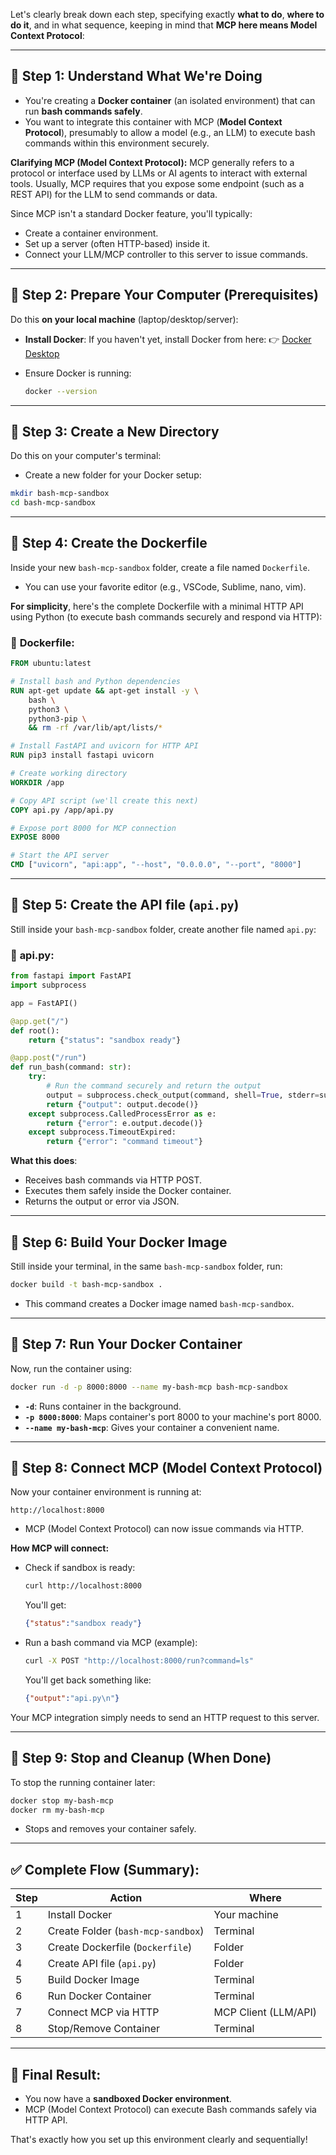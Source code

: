Let's clearly break down each step, specifying exactly **what to do**, **where to do it**, and in what sequence, keeping in mind that **MCP here means Model Context Protocol**:

---

## 🔷 Step 1: Understand What We're Doing

* You're creating a **Docker container** (an isolated environment) that can run **bash commands safely**.
* You want to integrate this container with MCP (**Model Context Protocol**), presumably to allow a model (e.g., an LLM) to execute bash commands within this environment securely.

**Clarifying MCP (Model Context Protocol):**
MCP generally refers to a protocol or interface used by LLMs or AI agents to interact with external tools. Usually, MCP requires that you expose some endpoint (such as a REST API) for the LLM to send commands or data.

Since MCP isn't a standard Docker feature, you'll typically:

* Create a container environment.
* Set up a server (often HTTP-based) inside it.
* Connect your LLM/MCP controller to this server to issue commands.

---

## 🔷 Step 2: Prepare Your Computer (Prerequisites)

Do this **on your local machine** (laptop/desktop/server):

* **Install Docker**:
  If you haven't yet, install Docker from here:
  👉 [Docker Desktop](https://docs.docker.com/get-docker/)

* Ensure Docker is running:

  ```bash
  docker --version
  ```

---

## 🔷 Step 3: Create a New Directory

Do this on your computer's terminal:

* Create a new folder for your Docker setup:

```bash
mkdir bash-mcp-sandbox
cd bash-mcp-sandbox
```

---

## 🔷 Step 4: Create the Dockerfile

Inside your new `bash-mcp-sandbox` folder, create a file named `Dockerfile`.

* You can use your favorite editor (e.g., VSCode, Sublime, nano, vim).

**For simplicity**, here's the complete Dockerfile with a minimal HTTP API using Python (to execute bash commands securely and respond via HTTP):

### 📝 **Dockerfile**:

```dockerfile
FROM ubuntu:latest

# Install bash and Python dependencies
RUN apt-get update && apt-get install -y \
    bash \
    python3 \
    python3-pip \
    && rm -rf /var/lib/apt/lists/*

# Install FastAPI and uvicorn for HTTP API
RUN pip3 install fastapi uvicorn

# Create working directory
WORKDIR /app

# Copy API script (we'll create this next)
COPY api.py /app/api.py

# Expose port 8000 for MCP connection
EXPOSE 8000

# Start the API server
CMD ["uvicorn", "api:app", "--host", "0.0.0.0", "--port", "8000"]
```

---

## 🔷 Step 5: Create the API file (`api.py`)

Still inside your `bash-mcp-sandbox` folder, create another file named `api.py`:

### 📝 **api.py**:

```python
from fastapi import FastAPI
import subprocess

app = FastAPI()

@app.get("/")
def root():
    return {"status": "sandbox ready"}

@app.post("/run")
def run_bash(command: str):
    try:
        # Run the command securely and return the output
        output = subprocess.check_output(command, shell=True, stderr=subprocess.STDOUT, timeout=10, executable="/bin/bash")
        return {"output": output.decode()}
    except subprocess.CalledProcessError as e:
        return {"error": e.output.decode()}
    except subprocess.TimeoutExpired:
        return {"error": "command timeout"}
```

**What this does**:

* Receives bash commands via HTTP POST.
* Executes them safely inside the Docker container.
* Returns the output or error via JSON.

---

## 🔷 Step 6: Build Your Docker Image

Still inside your terminal, in the same `bash-mcp-sandbox` folder, run:

```bash
docker build -t bash-mcp-sandbox .
```

* This command creates a Docker image named `bash-mcp-sandbox`.

---

## 🔷 Step 7: Run Your Docker Container

Now, run the container using:

```bash
docker run -d -p 8000:8000 --name my-bash-mcp bash-mcp-sandbox
```

* **`-d`**: Runs container in the background.
* **`-p 8000:8000`**: Maps container's port 8000 to your machine's port 8000.
* **`--name my-bash-mcp`**: Gives your container a convenient name.

---

## 🔷 Step 8: Connect MCP (Model Context Protocol)

Now your container environment is running at:

```
http://localhost:8000
```

* MCP (Model Context Protocol) can now issue commands via HTTP.

**How MCP will connect:**

* Check if sandbox is ready:

  ```bash
  curl http://localhost:8000
  ```

  You'll get:

  ```json
  {"status":"sandbox ready"}
  ```

* Run a bash command via MCP (example):

  ```bash
  curl -X POST "http://localhost:8000/run?command=ls"
  ```

  You'll get back something like:

  ```json
  {"output":"api.py\n"}
  ```

Your MCP integration simply needs to send an HTTP request to this server.

---

## 🔷 Step 9: Stop and Cleanup (When Done)

To stop the running container later:

```bash
docker stop my-bash-mcp
docker rm my-bash-mcp
```

* Stops and removes your container safely.

---

## ✅ **Complete Flow (Summary)**:

| **Step** | **Action**                         | **Where**            |
| -------- | ---------------------------------- | -------------------- |
| 1        | Install Docker                     | Your machine         |
| 2        | Create Folder (`bash-mcp-sandbox`) | Terminal             |
| 3        | Create Dockerfile (`Dockerfile`)   | Folder               |
| 4        | Create API file (`api.py`)         | Folder               |
| 5        | Build Docker Image                 | Terminal             |
| 6        | Run Docker Container               | Terminal             |
| 7        | Connect MCP via HTTP               | MCP Client (LLM/API) |
| 8        | Stop/Remove Container              | Terminal             |

---

## 🎯 **Final Result:**

* You now have a **sandboxed Docker environment**.
* MCP (Model Context Protocol) can execute Bash commands safely via HTTP API.

That's exactly how you set up this environment clearly and sequentially!
